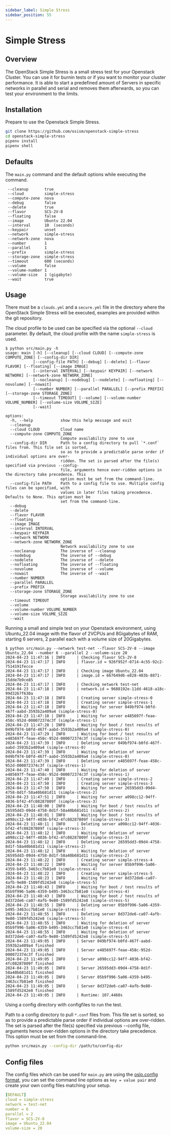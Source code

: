 ```yaml
---
sidebar_label: Simple Stress
sidebar_position: 55
---
```


# Simple Stress

## Overview
The OpenStack Simple Stress is a small stress test for your Openstack Cluster. You can use it for burnin tests or if you want to monitor your cluster performance.
It is able to start a predefined amount of Servers in specific networks in parallel and serial and removes them afterwards, so you can test your environment to the limits.

## Installation
Prepare to use the Openstack Simple Stress.

```bash
git clone https://github.com/osism/openstack-simple-stress
cd openstack-simple-stress
pipenv install
pipenv shell
```

## Defaults

The `main.py` command and the default options while executing the command.

```text
 --cleanup       true
 --cloud         simple-stress
 --compute-zone  nova
 --debug         false
 --delete        true
 --flavor        SCS-2V-8
 --floating      false
 --image         Ubuntu 22.04
 --interval      10  (seconds)
 --keypair       unset
 --network       simple-stress
 --network-zone  nova
 --number        1
 --parallel      1
 --prefix        simple-stress
 --storage-zone  simple-stress
 --timeout       600 (seconds)
 --volume        false
 --volume-number 1
 --volume-size   1 (gigabyte)
 --wait          true
```

## Usage

There must be a `clouds.yml` and a `secure.yml` file in the directory where the OpenStack Simple Stress will be executed, examples are provided within the git repository.

The cloud profile to be used can be specified via the optional `--cloud` parameter. By default, the cloud profile with the name `simple-stress` is used.

```console
$ python src/main.py -h
usage: main [-h] [--cleanup] [--cloud CLOUD] [--compute-zone COMPUTE_ZONE] [--config-dir DIR]
            [--config-file PATH] [--debug] [--delete] [--flavor FLAVOR] [--floating] [--image IMAGE]
            [--interval INTERVAL] [--keypair KEYPAIR] [--network NETWORK] [--network-zone NETWORK_ZONE]
            [--nocleanup] [--nodebug] [--nodelete] [--nofloating] [--novolume] [--nowait]
            [--number NUMBER] [--parallel PARALLEL] [--prefix PREFIX] [--storage-zone STORAGE_ZONE]
            [--timeout TIMEOUT] [--volume] [--volume-number VOLUME_NUMBER] [--volume-size VOLUME_SIZE]
            [--wait]

options:
  -h, --help            show this help message and exit
  --cleanup
  --cloud CLOUD         Cloud name
  --compute-zone COMPUTE_ZONE
                        Compute availability zone to use
  --config-dir DIR      Path to a config directory to pull `*.conf` files from. This file set is sorted,
                        so as to provide a predictable parse order if individual options are over-
                        ridden. The set is parsed after the file(s) specified via previous --config-
                        file, arguments hence over-ridden options in the directory take precedence. This
                        option must be set from the command-line.
  --config-file PATH    Path to a config file to use. Multiple config files can be specified, with
                        values in later files taking precedence. Defaults to None. This option must be
                        set from the command-line.
  --debug
  --delete
  --flavor FLAVOR
  --floating
  --image IMAGE
  --interval INTERVAL
  --keypair KEYPAIR
  --network NETWORK
  --network-zone NETWORK_ZONE
                        Network availability zone to use
  --nocleanup           The inverse of --cleanup
  --nodebug             The inverse of --debug
  --nodelete            The inverse of --delete
  --nofloating          The inverse of --floating
  --novolume            The inverse of --volume
  --nowait              The inverse of --wait
  --number NUMBER
  --parallel PARALLEL
  --prefix PREFIX
  --storage-zone STORAGE_ZONE
                        Storage availability zone to use
  --timeout TIMEOUT
  --volume
  --volume-number VOLUME_NUMBER
  --volume-size VOLUME_SIZE
  --wait
```

Running a small and simple test on your Openstack environment, using Ubuntu_22.04 image with the flavor of 2VCPUs and 8Gigabytes of RAM, starting 6 servers, 2 parallel each with a volume size of 20Gigabytes.

```console
$ python src/main.py --network test-net --flavor SCS-2V-8 --image Ubuntu_22.04 --number 6 --parallel 2 --volume-size 20
2024-04-23 11:47:16 | INFO     | Checking flavor SCS-2V-8
2024-04-23 11:47:17 | INFO     | flavor.id = 926f952f-0714-4c55-92c2-7514191fecce
2024-04-23 11:47:17 | INFO     | Checking image Ubuntu_22.04
2024-04-23 11:47:17 | INFO     | image.id = 667649d6-e828-403b-8871-15dde7b9ce85
2024-04-23 11:47:17 | INFO     | Checking network test-net
2024-04-23 11:47:18 | INFO     | network.id = 9688192e-11dd-4618-a18c-99d3267f630a
2024-04-23 11:47:18 | INFO     | Creating server simple-stress-0
2024-04-23 11:47:18 | INFO     | Creating server simple-stress-1
2024-04-23 11:47:18 | INFO     | Waiting for server 049bf974-b0fd-467f-aabd-3593b2a409a4 (simple-stress-0)
2024-04-23 11:47:18 | INFO     | Waiting for server e485697f-feae-458c-952d-000072374c3f (simple-stress-1)
2024-04-23 11:47:28 | INFO     | Waiting for boot / test results of 049bf974-b0fd-467f-aabd-3593b2a409a4 (simple-stress-0)
2024-04-23 11:47:29 | INFO     | Waiting for boot / test results of e485697f-feae-458c-952d-000072374c3f (simple-stress-1)
2024-04-23 11:47:39 | INFO     | Deleting server 049bf974-b0fd-467f-aabd-3593b2a409a4 (simple-stress-0)
2024-04-23 11:47:39 | INFO     | Waiting for deletion of server 049bf974-b0fd-467f-aabd-3593b2a409a4 (simple-stress-0)
2024-04-23 11:47:39 | INFO     | Deleting server e485697f-feae-458c-952d-000072374c3f (simple-stress-1)
2024-04-23 11:47:40 | INFO     | Waiting for deletion of server e485697f-feae-458c-952d-000072374c3f (simple-stress-1)
2024-04-23 11:47:49 | INFO     | Creating server simple-stress-2
2024-04-23 11:47:50 | INFO     | Creating server simple-stress-3
2024-04-23 11:47:50 | INFO     | Waiting for server 26595dd3-09d4-4758-8d1f-58a40b681d11 (simple-stress-2)
2024-04-23 11:47:51 | INFO     | Waiting for server a098cc12-94ff-4036-bf42-4fc08287809f (simple-stress-3)
2024-04-23 11:48:00 | INFO     | Waiting for boot / test results of 26595dd3-09d4-4758-8d1f-58a40b681d11 (simple-stress-2)
2024-04-23 11:48:01 | INFO     | Waiting for boot / test results of a098cc12-94ff-4036-bf42-4fc08287809f (simple-stress-3)
2024-04-23 11:48:11 | INFO     | Deleting server a098cc12-94ff-4036-bf42-4fc08287809f (simple-stress-3)
2024-04-23 11:48:12 | INFO     | Waiting for deletion of server a098cc12-94ff-4036-bf42-4fc08287809f (simple-stress-3)
2024-04-23 11:48:12 | INFO     | Deleting server 26595dd3-09d4-4758-8d1f-58a40b681d11 (simple-stress-2)
2024-04-23 11:48:12 | INFO     | Waiting for deletion of server 26595dd3-09d4-4758-8d1f-58a40b681d11 (simple-stress-2)
2024-04-23 11:48:22 | INFO     | Creating server simple-stress-4
2024-04-23 11:48:22 | INFO     | Waiting for server 05b9f996-5a06-4359-b495-3463cc7b81e0 (simple-stress-4)
2024-04-23 11:48:22 | INFO     | Creating server simple-stress-5
2024-04-23 11:48:23 | INFO     | Waiting for server 8d372de6-ca07-4afb-9e80-1589fd5242e8 (simple-stress-5)
2024-04-23 11:48:43 | INFO     | Waiting for boot / test results of 05b9f996-5a06-4359-b495-3463cc7b81e0 (simple-stress-4)
2024-04-23 11:48:43 | INFO     | Waiting for boot / test results of 8d372de6-ca07-4afb-9e80-1589fd5242e8 (simple-stress-5)
2024-04-23 11:48:55 | INFO     | Deleting server 05b9f996-5a06-4359-b495-3463cc7b81e0 (simple-stress-4)
2024-04-23 11:48:55 | INFO     | Deleting server 8d372de6-ca07-4afb-9e80-1589fd5242e8 (simple-stress-5)
2024-04-23 11:48:55 | INFO     | Waiting for deletion of server 05b9f996-5a06-4359-b495-3463cc7b81e0 (simple-stress-4)
2024-04-23 11:48:55 | INFO     | Waiting for deletion of server 8d372de6-ca07-4afb-9e80-1589fd5242e8 (simple-stress-5)
2024-04-23 11:49:05 | INFO     | Server 049bf974-b0fd-467f-aabd-3593b2a409a4 finished
2024-04-23 11:49:05 | INFO     | Server e485697f-feae-458c-952d-000072374c3f finished
2024-04-23 11:49:05 | INFO     | Server a098cc12-94ff-4036-bf42-4fc08287809f finished
2024-04-23 11:49:05 | INFO     | Server 26595dd3-09d4-4758-8d1f-58a40b681d11 finished
2024-04-23 11:49:05 | INFO     | Server 05b9f996-5a06-4359-b495-3463cc7b81e0 finished
2024-04-23 11:49:05 | INFO     | Server 8d372de6-ca07-4afb-9e80-1589fd5242e8 finished
2024-04-23 11:49:05 | INFO     | Runtime: 107.4460s
```

Using a config directory with configfiles to run the test.

Path to a config directory to pull `*.conf` files from. This file set is sorted,
so as to provide a predictable parse order if individual options are over-ridden.
The set is parsed after the file(s) specified via previous --config file,
arguments hence over-ridden options in the directory take precedence. This
option must be set from the command-line.


```bash
python src/main.py --config-dir /path/to/config-dir
```

## Config files

The config files which can be used for `main.py` are using the [oslo.config format](https://docs.openstack.org/oslo.config/latest/configuration/quickstart.html), you can set the command line options as `key = value pair` and create your own config files matching your setup.

```yaml title="mytest.conf"
[DEFAULT]
cloud = simple-stress
network = test-net
number = 6
parallel = 2
flavor = SCS-2V-8
image = Ubuntu_22.04
volume-size = 20
```


